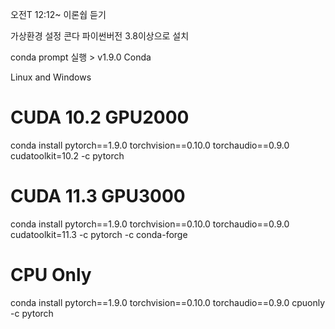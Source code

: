 오전T
12:12~ 이론쉅 듣기

가상환경 설정 
콘다 파이썬버전 3.8이상으로 설치


conda prompt 실행 >
v1.9.0
Conda

Linux and Windows
# CUDA 10.2 GPU2000
conda install pytorch==1.9.0 torchvision==0.10.0 torchaudio==0.9.0 cudatoolkit=10.2 -c pytorch

# CUDA 11.3 GPU3000
conda install pytorch==1.9.0 torchvision==0.10.0 torchaudio==0.9.0 cudatoolkit=11.3 -c pytorch -c conda-forge

# CPU Only
conda install pytorch==1.9.0 torchvision==0.10.0 torchaudio==0.9.0 cpuonly -c pytorch